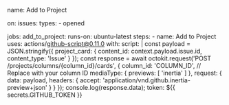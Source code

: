 name: Add to Project

on:
  issues:
    types:
      - opened

jobs:
  add_to_project:
    runs-on: ubuntu-latest
    steps:
    - name: Add to Project
      uses: actions/github-script@0.11.0
      with:
        script: |
          const payload = JSON.stringify({
            project_card: {
              content_id: context.payload.issue.id,
              content_type: 'Issue'
            }
          });
          const response = await octokit.request('POST /projects/columns/{column_id}/cards', {
            column_id: 'COLUMN_ID', // Replace with your column ID
            mediaType: {
              previews: [
                'inertia'
              ]
            },
            request: {
              data: payload,
              headers: {
                accept: 'application/vnd.github.inertia-preview+json'
              }
            }
          });
          console.log(response.data);
        token: ${{ secrets.GITHUB_TOKEN }}
